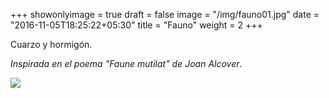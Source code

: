 +++
showonlyimage = true
draft = false
image = "/img/fauno01.jpg"
date = "2016-11-05T18:25:22+05:30"
title = "Fauno"
weight = 2
+++

Cuarzo y hormigón.

_Inspirada en el poema "Faune mutilat" de Joan Alcover_.


<!--more-->

![](/img/fauno01.jpg)

